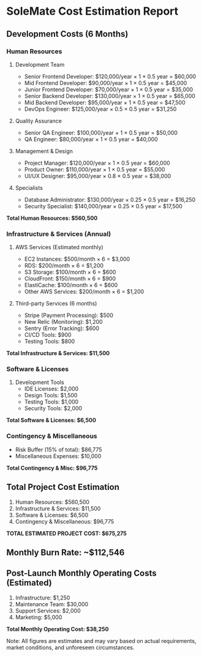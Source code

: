 # SoleMate Cost Estimation Report

## Development Costs (6 Months)

### Human Resources
1. Development Team
   - Senior Frontend Developer: $120,000/year × 1 × 0.5 year = $60,000
   - Mid Frontend Developer: $90,000/year × 1 × 0.5 year = $45,000
   - Junior Frontend Developer: $70,000/year × 1 × 0.5 year = $35,000
   - Senior Backend Developer: $130,000/year × 1 × 0.5 year = $65,000
   - Mid Backend Developer: $95,000/year × 1 × 0.5 year = $47,500
   - DevOps Engineer: $125,000/year × 0.5 × 0.5 year = $31,250
   
2. Quality Assurance
   - Senior QA Engineer: $100,000/year × 1 × 0.5 year = $50,000
   - QA Engineer: $80,000/year × 1 × 0.5 year = $40,000

3. Management & Design
   - Project Manager: $120,000/year × 1 × 0.5 year = $60,000
   - Product Owner: $110,000/year × 1 × 0.5 year = $55,000
   - UI/UX Designer: $95,000/year × 0.8 × 0.5 year = $38,000

4. Specialists
   - Database Administrator: $130,000/year × 0.25 × 0.5 year = $16,250
   - Security Specialist: $140,000/year × 0.25 × 0.5 year = $17,500

**Total Human Resources: $560,500**

### Infrastructure & Services (Annual)
1. AWS Services (Estimated monthly)
   - EC2 Instances: $500/month × 6 = $3,000
   - RDS: $200/month × 6 = $1,200
   - S3 Storage: $100/month × 6 = $600
   - CloudFront: $150/month × 6 = $900
   - ElastiCache: $100/month × 6 = $600
   - Other AWS Services: $200/month × 6 = $1,200

2. Third-party Services (6 months)
   - Stripe (Payment Processing): $500
   - New Relic (Monitoring): $1,200
   - Sentry (Error Tracking): $600
   - CI/CD Tools: $900
   - Testing Tools: $800

**Total Infrastructure & Services: $11,500**

### Software & Licenses
1. Development Tools
   - IDE Licenses: $2,000
   - Design Tools: $1,500
   - Testing Tools: $1,000
   - Security Tools: $2,000

**Total Software & Licenses: $6,500**

### Contingency & Miscellaneous
- Risk Buffer (15% of total): $86,775
- Miscellaneous Expenses: $10,000

**Total Contingency & Misc: $96,775**

## Total Project Cost Estimation
1. Human Resources: $560,500
2. Infrastructure & Services: $11,500
3. Software & Licenses: $6,500
4. Contingency & Miscellaneous: $96,775

**TOTAL ESTIMATED PROJECT COST: $675,275**

## Monthly Burn Rate: ~$112,546

## Post-Launch Monthly Operating Costs (Estimated)
1. Infrastructure: $1,250
2. Maintenance Team: $30,000
3. Support Services: $2,000
4. Marketing: $5,000

**Total Monthly Operating Cost: $38,250**

Note: All figures are estimates and may vary based on actual requirements, market conditions, and unforeseen circumstances.
